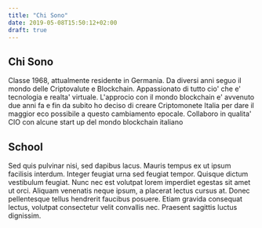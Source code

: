 ```yaml
---
title: "Chi Sono"
date: 2019-05-08T15:50:12+02:00
draft: true
---
```

## Chi Sono

Classe 1968, attualmente residente in Germania. Da diversi anni seguo il mondo delle Criptovalute e Blockchain. Appassionato di tutto cio' che e' tecnologia e realta' virtuale. L'approcio con il mondo blockchain e' avvenuto due anni fa e fin da subito ho deciso di creare Criptomonete Italia per dare il maggior eco possibile a questo cambiamento epocale. Collaboro in qualita' CIO con alcune start up del mondo blockchain italiano

## School

Sed quis pulvinar nisi, sed dapibus lacus. Mauris tempus ex ut ipsum facilisis interdum. Integer feugiat urna sed feugiat tempor. Quisque dictum vestibulum feugiat. Nunc nec est volutpat lorem imperdiet egestas sit amet ut orci. Aliquam venenatis neque ipsum, a placerat lectus cursus at. Donec pellentesque tellus hendrerit faucibus posuere. Etiam gravida consequat lectus, volutpat consectetur velit convallis nec. Praesent sagittis luctus dignissim.
